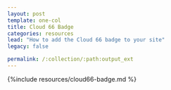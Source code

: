 ```yaml
---
layout: post
template: one-col
title: Cloud 66 Badge
categories: resources
lead: "How to add the Cloud 66 badge to your site"
legacy: false

permalink: /:collection/:path:output_ext
---
```



{%include resources/cloud66-badge.md %}